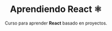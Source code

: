 <div align="center">
 
# Aprendiendo React ⚛️

Curso para aprender **React** basado en proyectos.

</div>
